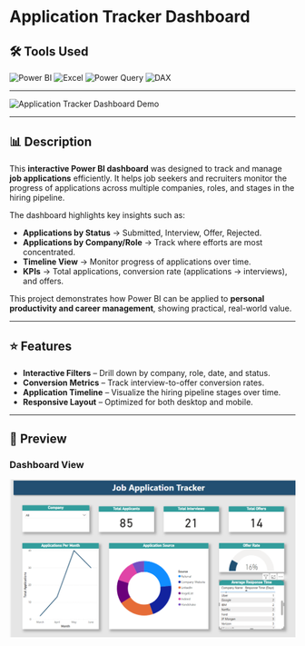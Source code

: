 # Application Tracker Dashboard  

## 🛠 Tools Used  
![Power BI](https://img.shields.io/badge/Power%20BI-F2C811?style=for-the-badge&logo=powerbi&logoColor=black)  ![Excel](https://img.shields.io/badge/Microsoft%20Excel-217346?style=for-the-badge&logo=microsoftexcel&logoColor=white)  ![Power Query](https://img.shields.io/badge/Power%20Query-0E76A8?style=for-the-badge&logo=microsoft&logoColor=white)  ![DAX](https://img.shields.io/badge/DAX-0078D4?style=for-the-badge&logo=microsoft&logoColor=white)  

---

![Application Tracker Dashboard Demo](./images/JobTracker.gif)

---

## 📊 Description  

This **interactive Power BI dashboard** was designed to track and manage **job applications** efficiently. It helps job seekers and recruiters monitor the progress of applications across multiple companies, roles, and stages in the hiring pipeline.  

The dashboard highlights key insights such as:  
- **Applications by Status** → Submitted, Interview, Offer, Rejected.  
- **Applications by Company/Role** → Track where efforts are most concentrated.  
- **Timeline View** → Monitor progress of applications over time.  
- **KPIs** → Total applications, conversion rate (applications → interviews), and offers.  

This project demonstrates how Power BI can be applied to **personal productivity and career management**, showing practical, real-world value.  

---

## ⭐ Features  

- **Interactive Filters** – Drill down by company, role, date, and status.  
- **Conversion Metrics** – Track interview-to-offer conversion rates.  
- **Application Timeline** – Visualize the hiring pipeline stages over time.  
- **Responsive Layout** – Optimized for both desktop and mobile.  

---

## 📸 Preview  

### Dashboard View  
![Application Tracker Dashboard - Main](./images/Screenshot%202025-06-26%20152121.png)
